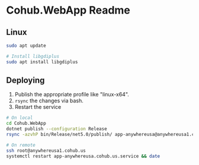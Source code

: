 ﻿# Cohub.WebApp Readme

## Linux

```bash
sudo apt update

# Install libgdiplus
sudo apt install libgdiplus
```

## Deploying

1. Publish the appropriate profile like "linux-x64".
2. `rsync` the changes via bash.
3. Restart the service

```bash
# On local
cd Cohub.WebApp
dotnet publish --configuration Release
rsync -azvhP bin/Release/net5.0/publish/ app-anywhereusa@anywhereusa1.cohub.us:~/websites/anywhereusa.cohub.us/wwwroot

# On remote
ssh root@anywhereusa1.cohub.us
systemctl restart app-anywhereusa.cohub.us.service && date
```
